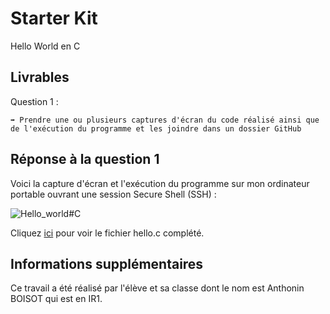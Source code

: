# Starter Kit

Hello World en C

## Livrables

Question 1 :

```
➡️ Prendre une ou plusieurs captures d'écran du code réalisé ainsi que de l'exécution du programme et les joindre dans un dossier GitHub
```

## Réponse à la question 1

Voici la capture d'écran et l'exécution du programme sur mon ordinateur portable ouvrant une session Secure Shell (SSH) :

![Hello_world#C](https://i.imgur.com/Ns5Ke1O.png)

Cliquez [ici](https://github.com/snir-2024/anthonin.boisot/blob/main/Starter_Kit/HelloWorldC/hello.c) pour voir le fichier hello.c complété.

## Informations supplémentaires

Ce travail a été réalisé par l'élève et sa classe dont le nom est Anthonin BOISOT qui est en IR1.
